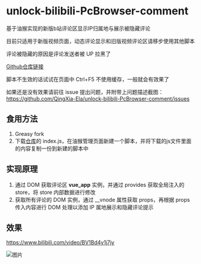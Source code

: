 # unlock-bilibili-PcBrowser-comment

基于油猴实现的新版b站评论区显示IP归属地与展示被隐藏评论

目前只适用于新版视频页面，动态评论显示和旧版视频评论区请移步使用其他脚本

评论被隐藏的原因是评论发送者被 UP 拉黑了

[Github仓库链接](https://github.com/QingXia-Ela/unlock-bilibili-PcBrowser-comment)

脚本不生效的话试试在页面中 Ctrl+F5 不使用缓存，一般就会有效果了

如果还是没有效果请前往 issue 提出问题，并附带上问题描述截图：https://github.com/QingXia-Ela/unlock-bilibili-PcBrowser-comment/issues

## 食用方法

1. Greasy fork
2. 下载[仓库](https://github.com/QingXia-Ela/unlock-bilibili-PcBrowser-comment)的 index.js，在油猴管理页面新建一个脚本，并将下载的js文件里面的内容复制一份到新建的脚本中

## 实现原理

1. 通过 DOM 获取评论区 __vue_app__ 实例，并通过 provides 获取全局注入的 store，将 store 内部数据进行修改
2. 获取所有评论的 DOM 实例，通过 __vnode 属性获取 props，再根据 props 传入内容进行 DOM 处理以添加 IP 属地展示和隐藏评论提示

## 效果

https://www.bilibili.com/video/BV1Bd4y1j7jy

![图片](https://user-images.githubusercontent.com/86217807/220519616-e394440a-a760-4195-bcda-68c2e4687a56.png)
